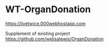 # WT-OrganDonation

https://livetwice.000webhostapp.com

Supplement of existing project https://github.com/welisalewis/OrganDonation
